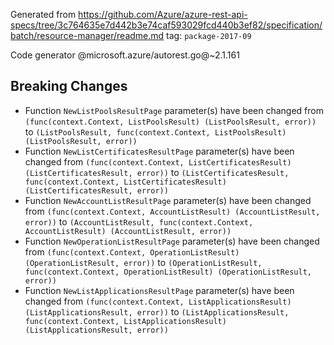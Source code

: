 Generated from https://github.com/Azure/azure-rest-api-specs/tree/3c764635e7d442b3e74caf593029fcd440b3ef82/specification/batch/resource-manager/readme.md tag: `package-2017-09`

Code generator @microsoft.azure/autorest.go@~2.1.161

## Breaking Changes

- Function `NewListPoolsResultPage` parameter(s) have been changed from `(func(context.Context, ListPoolsResult) (ListPoolsResult, error))` to `(ListPoolsResult, func(context.Context, ListPoolsResult) (ListPoolsResult, error))`
- Function `NewListCertificatesResultPage` parameter(s) have been changed from `(func(context.Context, ListCertificatesResult) (ListCertificatesResult, error))` to `(ListCertificatesResult, func(context.Context, ListCertificatesResult) (ListCertificatesResult, error))`
- Function `NewAccountListResultPage` parameter(s) have been changed from `(func(context.Context, AccountListResult) (AccountListResult, error))` to `(AccountListResult, func(context.Context, AccountListResult) (AccountListResult, error))`
- Function `NewOperationListResultPage` parameter(s) have been changed from `(func(context.Context, OperationListResult) (OperationListResult, error))` to `(OperationListResult, func(context.Context, OperationListResult) (OperationListResult, error))`
- Function `NewListApplicationsResultPage` parameter(s) have been changed from `(func(context.Context, ListApplicationsResult) (ListApplicationsResult, error))` to `(ListApplicationsResult, func(context.Context, ListApplicationsResult) (ListApplicationsResult, error))`
